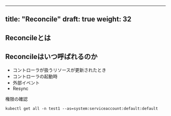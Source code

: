 ---
title: "Reconcile"
draft: true
weight: 32
----------

## Reconcileとは

## Reconcileはいつ呼ばれるのか

* コントローラが扱うリソースが更新されたとき
* コントローラの起動時
* 外部イベント
* Resync

権限の確認
```console
kubectl get all -n test1 --as=system:serviceaccount:default:default
```
